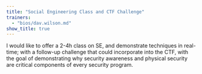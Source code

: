 ```yaml
---
title: "Social Engineering Class and CTF Challenge"
trainers:
  - "bios/dav.wilson.md"
show_title: true
---
```

I would like to offer a 2-4h class on SE, and demonstrate techniques in real-time; with a follow-up challenge that could incorporate into the CTF, with the goal of demonstrating why security awareness and physical security are critical components of every security program.